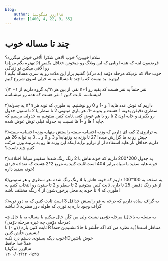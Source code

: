 ```yaml
---
blog:
    author: شااززز منگولیا
    date: [1400, 4, 22, 9, 35]
---
```

# چند تا مساله خوب

<div class="cnt">
سلام! خوبین؟ خوب الاهی شکر! الّافی خوش میگزره؟<br/>ما(بهتره بگم من:D) فرضمون اینه که همه  اونایی که این وبلاگ رو میخونن حداقل یکمی رو الّافی میکنن تو زندگی<br/>خوب حالا که نزدیکه مرحله دوّمه (به درک) گفتیم بزار این مدّت رو یه سری مساله بگیم ! بهتره. بد نیست که با چند تا مساله یه نه خیلی اسون شروع کنیم!<br/><br/>۱)یه گروه داریم از  ۱+ ۲*n نفر. از بین هر n+1 نفر حتماً یه نفر هست که بقیه رو میشناسه. ثابت کنین 1 نفر هست که همه رو میشناسه!<br/><br/>۲)یه جدوله n*n داریم که توش عدد هایه 1 و -1 و 0 رو نوشتیم. به طوری که تویه هر سطری دقیقن یدونه 1 هست و یدونه -1. هر باری میتونی 2 تا سطر یا 2 تا ستون جدول رو بگیری و جایه اون 2 تا رو با هم عوض کنی .ثابت کنین میتونیم به جدولی برسیم که جایه 1 ها و -1 ها نسبت به جدوله قبلی توش عوض شده.<br/><br/>۳)یه ترازوی 2 کفه ای داریم که وزنه اجسامه سمته راستش منهایه وزنه اجسامه سمته چپش رو به ما گزارش میده! 27 تا وزنه به وزنهایه1و 3 و 9 و ... 3 به توانه 26 هم داریم.حداقل بار هایه استفاده از از ترازو برایه اینکه این وزنه ها رو به ترتیبه وزن مرتّب کنیم چند تاست؟<br/><br/>۴)یه جدول 200*200 داریم که خونه هاش با 2 رنگ رنگ شده! سفیدو سیاه! اختلاف خونه هایه سفید با سیاه برابر 404 است!ثابت کنید یه مربع 2*2 هست که تعداده فردی خونه سفید داره!<br/><br/>۵)یه صفحه یه 100*100 داریم که خونه هاش با 4 رنگ رنگ شده .هر سطری و هر ستونی از هر رنگ دقیقن 25 تا داره. ثابت کنین میتونیم 2 تا سطر و 2 تا ستون رو انتخاب کنیم به طوری که 4 تا خونه یه محل برخوردشون از 4 رنگه مختلف باشه!<br/><br/>۶)یه گراف ساده داریم که درجه یه هر راسیش حداقل 3 است ثابت کنین که یه دور تویه گراف وجود داره به توری که طوله دور مضربه 3 نباشه<br/><br/>یه مسله یه باحال( مرحله دوّمی نیست ولی من کلّن حال میکنم با مساله یه با حال چه مرحله دوّمی چه غیره مرحله دوّمی):<br/>ثابت کنین بازه (۱و ۰) با R متناظر است!( به نظره من که اگه حلّشو تا حالا نشنیدین حتماً بشینین حلّش کنین!<br/>خوب دیگه بستونه. دستم درد نکنه!:Dخوش باشین<br/>فعلاً خدا خافظ
</div>

<div class="blog-info">
    <div class="blog-author">شااززز منگولیا</div>
    <div class="blog-date">۱۴۰۰/۰۴/۲۲ ۰۹:۳۵</div>
</div>

